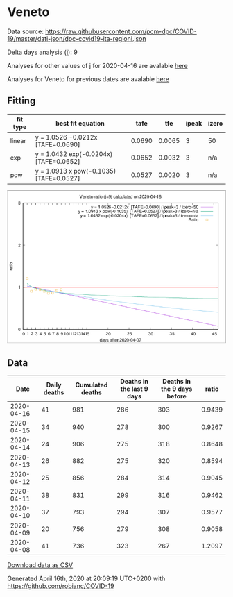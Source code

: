 # Veneto

Data source: https://raw.githubusercontent.com/pcm-dpc/COVID-19/master/dati-json/dpc-covid19-ita-regioni.json

Delta days analysis (j): 9

Analyses for other values of j for 2020-04-16 are avalable [here](../2020-04-16/README.md)

Analyses for Veneto for previous dates are avalable [here](../README.md)

## Fitting 
|fit type|best fit equation|tafe|tfe|ipeak|izero|
|-------|-----|--------|------|---|---|
|linear|y = 1.0526 -0.0212x  [TAFE=0.0690]|0.0690|0.0065|3|50|
|exp|y = 1.0432 exp(-0.0204x)  [TAFE=0.0652]|0.0652|0.0032|3|n/a|
|pow|y = 1.0913 x pow(-0.1035)  [TAFE=0.0527]|0.0527|0.0020|3|n/a|

![Plot](COVID-19_veneto_j9_2020-04-16.png)

## Data
|Date|Daily deaths|Cumulated deaths|Deaths in the last 9 days|Deaths in the 9 days before|ratio|
|----|----------|-----------|-------|--------------------|-----|
|2020-04-16|41|981|286|303|0.9439|
|2020-04-15|34|940|278|300|0.9267|
|2020-04-14|24|906|275|318|0.8648|
|2020-04-13|26|882|275|320|0.8594|
|2020-04-12|25|856|284|314|0.9045|
|2020-04-11|38|831|299|316|0.9462|
|2020-04-10|37|793|294|307|0.9577|
|2020-04-09|20|756|279|308|0.9058|
|2020-04-08|41|736|323|267|1.2097|

[Download data as CSV](COVID-19_veneto_j9_2020-04-16.csv)

Generated April 16th, 2020 at 20:09:19 UTC+0200 with https://github.com/robianc/COVID-19
